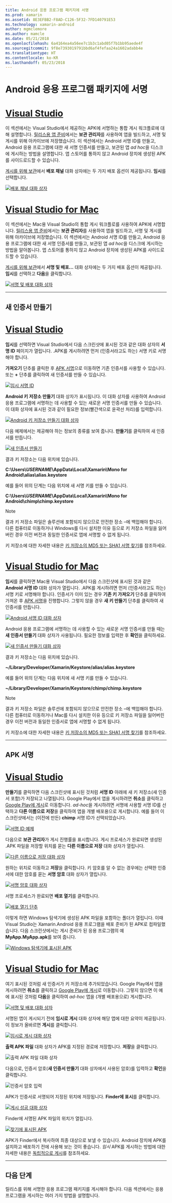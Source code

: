 ```yaml
---
title: Android 응용 프로그램 패키지에 서명
ms.prod: xamarin
ms.assetid: 8E3EFBB2-F8AD-C126-5F32-7FD140791E53
ms.technology: xamarin-android
author: mgmclemore
ms.author: mamcle
ms.date: 05/21/2018
ms.openlocfilehash: 6a4164ea4a56ee7c1b3c1abd05f7b1bb95aede4f
ms.sourcegitcommit: 9f8e7393019791bbd6af4fefaa24a1602adabb4e
ms.translationtype: HT
ms.contentlocale: ko-KR
ms.lasthandoff: 05/23/2018
---
```

# <a name="signing-the-android-application-package"></a>Android 응용 프로그램 패키지에 서명

# <a name="visual-studiotabvswin"></a>[Visual Studio](#tab/vswin)

이 섹션에서는 Visual Studio에서 제공하는 APK에 서명하는 통합 게시 워크플로에 대해 설명합니다. [릴리스용 앱 준비](~/android/deploy-test/release-prep/index.md)에서는 **보관 관리자**를 사용하여 앱을 빌드하고, 서명 및 게시를 위해 아카이브에 저장했습니다. 이 섹션에서는 Android 서명 ID를 만들고, Android 응용 프로그램에 대한 새 서명 인증서를 만들고, 보관된 앱 *ad hoc*을 디스크에 게시하는 방법을 설명합니다.
앱 스토어를 통하지 않고 Android 장치에 생성된 APK를 사이드로드할 수 있습니다.

[게시를 위해 보관](~/android/deploy-test/release-prep/index.md#archive)에서 **배포 채널** 대화 상자에는 두 가지 배포 옵션이 제공됩니다. **임시**를 선택합니다.

[![배포 채널 대화 상자](images/vs/01-distribution-channel-sml.png)](images/vs/01-distribution-channel.png#lightbox)

# <a name="visual-studio-for-mactabvsmac"></a>[Visual Studio for Mac](#tab/vsmac)

이 섹션에서는 Mac용 Visual Studio의 통합 게시 워크플로를 사용하여 APK에 서명합니다. [릴리스용 앱 준비](~/android/deploy-test/release-prep/index.md)에서는 **보관 관리자**를 사용하여 앱을 빌드하고, 서명 및 게시를 위해 아카이브에 저장했습니다. 이 섹션에서는 Android 서명 ID를 만들고, Android 응용 프로그램에 대한 새 서명 인증서를 만들고, 보관된 앱 *ad hoc*을 디스크에 게시하는 방법을 알아봅니다. 앱 스토어를 통하지 않고 Android 장치에 생성된 APK를 사이드로드할 수 있습니다.

[게시를 위해 보관](~/android/deploy-test/release-prep/index.md#archive)에서 **서명 및 배포...** 대화 상자에는 두 가지 배포 옵션이 제공됩니다. **임시**를 선택하고 **다음**을 클릭합니다.

[![서명 및 배포 대화 상자](images/xs/01-select-ad-hoc-sml.png)](images/xs/01-select-ad-hoc.png#lightbox)

-----

<a name="newcertvs" />
<a name="newcert" />
<a name="newcertxs" />

## <a name="create-a-new-certificate"></a>새 인증서 만들기

# <a name="visual-studiotabvswin"></a>[Visual Studio](#tab/vswin)

**임시**를 선택하면 Visual Studio에서 다음 스크린샷에 표시된 것과 같은 대화 상자의 **서명 ID** 페이지가 열립니다. .APK를 게시하려면 먼저 (인증서라고도 하는) 서명 키로 서명해야 합니다.

**가져오기** 단추를 클릭한 후 [APK 서명](#signapkvs)으로 이동하면 기존 인증서를 사용할 수 있습니다. 또는 **+** 단추를 클릭하여 새 인증서를 만들 수 있습니다.

[![임시 서명 ID](images/vs/02-ad-hoc-signing-identity-vs-sml.png)](images/vs/02-ad-hoc-signing-identity-vs.png#lightbox)

**Android 키 저장소 만들기** 대화 상자가 표시됩니다. 이 대화 상자를 사용하여 Android 응용 프로그램에 서명하는 데 사용할 수 있는 새로운 서명 인증서를 만들 수 있습니다. 이 대화 상자에 표시된 것과 같이 필요한 정보(빨간색으로 윤곽선 처리)를 입력합니다.

[![Android 키 저장소 만들기 대화 상자](images/vs/03-create-android-key-store-vs-sml.png)](images/vs/03-create-android-key-store-vs.png#lightbox)

다음 예제에서는 제공해야 하는 정보의 종류를 보여 줍니다. **만들기**를 클릭하여 새 인증서를 만듭니다.

[![새 인증서 만들기](images/vs/04-key-store-example-vs-sml.png)](images/vs/04-key-store-example-vs.png#lightbox)

결과 키 저장소는 다음 위치에 있습니다.

**C:\\Users\\*USERNAME*\\AppData\\Local\\Xamarin\\Mono for Android\\alias\\alias.keystore**

예를 들어 위의 단계는 다음 위치에 새 서명 키를 만들 수 있습니다.

**C:\\Users\\*USERNAME*\\AppData\\Local\\Xamarin\\Mono for Android\\chimp\\chimp.keystore**

> [!NOTE]
> 결과 키 저장소 파일은 솔루션에 포함되지 않으므로 안전한 장소 &ndash;에 백업해야 합니다. 다른 컴퓨터로 이동하거나 Windows를 다시 설치한 이유 등으로 키 저장소 파일을 잃어버린 경우 이전 버전과 동일한 인증서로 앱에 서명할 수 없게 됩니다.

키 저장소에 대한 자세한 내용은 [키 저장소의 MD5 또는 SHA1 서명 찾기](~/android/deploy-test/signing/keystore-signature.md)를 참조하세요.

# <a name="visual-studio-for-mactabvsmac"></a>[Visual Studio for Mac](#tab/vsmac)

**임시**를 클릭하면 Mac용 Visual Studio에서 다음 스크린샷에 표시된 것과 같은 **Android 서명 ID** 대화 상자가 열립니다. .APK를 게시하려면 먼저 (인증서라고도 하는) 서명 키로 서명해야 합니다. 인증서가 이미 있는 경우 **기존 키 가져오기** 단추를 클릭하여 가져온 후 [APK 서명](#signapkxs)을 진행합니다. 그렇지 않을 경우 **새 키 만들기** 단추를 클릭하여 새 인증서를 만듭니다. 

[![Android 서명 ID 대화 상자](images/xs/02-android-signing-identity-sml.png)](images/xs/02-android-signing-identity.png#lightbox)

Android 응용 프로그램에 서명하는 데 사용할 수 있는 새로운 서명 인증서를 만들 때는 **새 인증서 만들기** 대화 상자가 사용됩니다. 필요한 정보를 입력한 후 **확인**을 클릭하세요.

[![새 인증서 만들기 대화 상자](images/xs/03-create-new-certificate-sml.png)](images/xs/03-create-new-certificate.png#lightbox)

결과 키 저장소는 다음 위치에 있습니다.

**~/Library/Developer/Xamarin/Keystore/alias/alias.keystore**

예를 들어 위의 단계는 다음 위치에 새 서명 키를 만들 수 있습니다.

**~/Library/Developer/Xamarin/Keystore/chimp/chimp.keystore**


> [!NOTE]
> 결과 키 저장소 파일은 솔루션에 포함되지 않으므로 안전한 장소 &ndash;에 백업해야 합니다. 다른 컴퓨터로 이동하거나 Mac를 다시 설치한 이유 등으로 키 저장소 파일을 잃어버린 경우 이전 버전과 동일한 인증서로 앱에 서명할 수 없게 됩니다.

키 저장소에 대한 자세한 내용은 [키 저장소의 MD5 또는 SHA1 서명 찾기](~/android/deploy-test/signing/keystore-signature.md)를 참조하세요.

-----

<a name="signapkvs" />

## <a name="sign-the-apk"></a>APK 서명

# <a name="visual-studiotabvswin"></a>[Visual Studio](#tab/vswin)

**만들기**를 클릭하면 다음 스크린샷에 표시된 것처럼 **서명 ID** 아래에 새 키 저장소(새 인증서 포함)가 저장되고 나열됩니다. Google Play에서 앱을 게시하려면 **취소**를 클릭하고 [Google Play에 게시](~/android/deploy-test/publishing/publishing-to-google-play/index.md)로 이동합니다.
*ad-hoc*을 게시하려면 서명에 사용할 서명 ID를 선택하고 **다른 이름으로 저장**을 클릭하여 앱을 개별 배포용으로 게시합니다. 예를 들어 이 스크린샷에서는 (이전에 만든) **chimp** 서명 ID가 선택되었습니다.

[![서명 ID 예제](images/vs/05-save-as-vs-sml.png)](images/vs/05-save-as-vs.png#lightbox)

다음으로 **보관 관리자**가 게시 진행률을 표시합니다. 게시 프로세스가 완료되면 생성된 .APK 파일을 저장할 위치를 묻는 **다른 이름으로 저장** 대화 상자가 열립니다.

[![다른 이름으로 저장 대화 상자](images/vs/06-save-as-dialog-vs-sml.png)](images/vs/06-save-as-dialog-vs.png#lightbox)

원하는 위치로 이동하고 **저장**을 클릭합니다. 키 암호를 알 수 없는 경우에는 선택한 인증서에 대한 암호를 묻는 **서명 암호** 대화 상자가 열립니다.

[![서명 암호 대화 상자](images/vs/07-signing-password-vs-sml.png)](images/vs/07-signing-password-vs.png#lightbox)

서명 프로세스가 완료되면 **배포 열기**를 클릭합니다.

[![배포 열기 단추](images/vs/08-open-distribution-sml.png)](images/vs/08-open-distribution.png#lightbox)

이렇게 하면 Windows 탐색기에 생성된 APK 파일을 포함하는 폴더가 열립니다. 이때 Visual Studio는 Xamarin.Android 응용 프로그램을 배포 준비가 된 APK로 컴파일했습니다.
다음 스크린샷에서는 게시 준비가 된 응용 프로그램의 예 **MyApp.MyApp.apk**를 보여 줍니다.

[![Windows 탐색기에 표시된 APK](images/vs/09-generated-app-vs-sml.png)](images/vs/09-generated-app-vs.png#lightbox)

# <a name="visual-studio-for-mactabvsmac"></a>[Visual Studio for Mac](#tab/vsmac)


여기 표시된 것처럼 새 인증서가 키 저장소에 추가되었습니다. Google Play에서 앱을 게시하려면 **취소**를 클릭하고 [Google Play에 게시](~/android/deploy-test/publishing/publishing-to-google-play/index.md)로 이동합니다.
그렇지 않으면 이 예에 표시된 것처럼 **다음**을 클릭하여 *ad-hoc* 앱을 (개별 배포용으로) 게시합니다.

[![서명 및 배포 대화 상자](images/xs/04-select-identity-sml.png)](images/xs/04-select-identity.png#lightbox)

서명된 앱이 게시되기 전에 **임시로 게시** 대화 상자에 해당 앱에 대한 요약이 제공됩니다. 이 정보가 올바르면 **게시**를 클릭합니다.

[![임시로 게시 대화 상자](images/xs/05-publish-ad-hoc-sml.png)](images/xs/05-publish-ad-hoc.png#lightbox)

**출력 APK 파일** 대화 상자가 APK를 지정된 경로에 저장합니다. **저장**을 클릭합니다.

![출력 APK 파일 대화 상자](images/xs/06-output-apk-file.png)

다음으로, 인증서 암호(**새 인증서 만들기** 대화 상자에서 사용된 암호)를 입력하고 **확인**을 클릭합니다. 

![인증서 암호 입력](images/xs/07-signing-certificate.png)

APK가 인증서로 서명되어 지정된 위치에 저장됩니다. **Finder에 표시**를 클릭합니다.

[![게시 성공 대화 상자](images/xs/08-app-is-ready-sml.png)](images/xs/08-app-is-ready.png#lightbox)

Finder에 서명된 APK 파일의 위치가 열립니다.

[![찾기에 표시된 APK](images/xs/09-show-in-finder-sml.png)](images/xs/09-show-in-finder.png#lightbox)

APK가 Finder에서 복사하여 최종 대상으로 보낼 수 있습니다. Android 장치에 APK를 설치하고 배포하기 전에 사용해 보는 것이 좋습니다. *임시* APK를 게시하는 방법에 대한 자세한 내용은 [독립적으로 게시](~/android/deploy-test/publishing/publishing-independently.md)를 참조하세요.

-----



## <a name="next-steps"></a>다음 단계

릴리스를 위해 서명한 응용 프로그램 패키지를 게시해야 합니다. 다음 섹션에서는 응용 프로그램을 게시하는 여러 가지 방법을 설명합니다.
